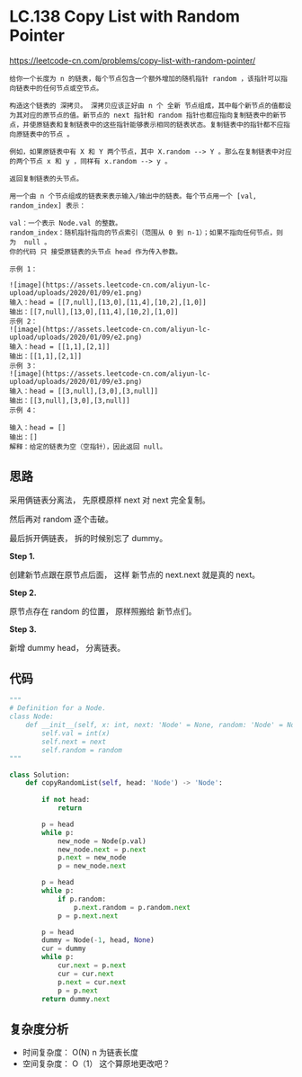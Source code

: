 LC.138 Copy List with Random Pointer
====
https://leetcode-cn.com/problems/copy-list-with-random-pointer/
```
给你一个长度为 n 的链表，每个节点包含一个额外增加的随机指针 random ，该指针可以指向链表中的任何节点或空节点。

构造这个链表的 深拷贝。 深拷贝应该正好由 n 个 全新 节点组成，其中每个新节点的值都设为其对应的原节点的值。新节点的 next 指针和 random 指针也都应指向复制链表中的新节点，并使原链表和复制链表中的这些指针能够表示相同的链表状态。复制链表中的指针都不应指向原链表中的节点 。

例如，如果原链表中有 X 和 Y 两个节点，其中 X.random --> Y 。那么在复制链表中对应的两个节点 x 和 y ，同样有 x.random --> y 。

返回复制链表的头节点。

用一个由 n 个节点组成的链表来表示输入/输出中的链表。每个节点用一个 [val, random_index] 表示：

val：一个表示 Node.val 的整数。
random_index：随机指针指向的节点索引（范围从 0 到 n-1）；如果不指向任何节点，则为  null 。
你的代码 只 接受原链表的头节点 head 作为传入参数。

示例 1：

![image](https://assets.leetcode-cn.com/aliyun-lc-upload/uploads/2020/01/09/e1.png)
输入：head = [[7,null],[13,0],[11,4],[10,2],[1,0]]
输出：[[7,null],[13,0],[11,4],[10,2],[1,0]]
示例 2：
![image](https://assets.leetcode-cn.com/aliyun-lc-upload/uploads/2020/01/09/e2.png)
输入：head = [[1,1],[2,1]]
输出：[[1,1],[2,1]]
示例 3：
![image](https://assets.leetcode-cn.com/aliyun-lc-upload/uploads/2020/01/09/e3.png)
输入：head = [[3,null],[3,0],[3,null]]
输出：[[3,null],[3,0],[3,null]]
示例 4：

输入：head = []
输出：[]
解释：给定的链表为空（空指针），因此返回 null。
```

## 思路

采用俩链表分离法， 先原模原样 next 对 next 完全复制。

然后再对 random 逐个击破。

最后拆开俩链表， 拆的时候别忘了 dummy。

**Step 1.**

创建新节点跟在原节点后面， 这样 新节点的 next.next 就是真的 next。

**Step 2.**

原节点存在 random 的位置， 原样照搬给 新节点们。

**Step 3.**

新增 dummy head， 分离链表。

## 代码
```python
"""
# Definition for a Node.
class Node:
    def __init__(self, x: int, next: 'Node' = None, random: 'Node' = None):
        self.val = int(x)
        self.next = next
        self.random = random
"""

class Solution:
    def copyRandomList(self, head: 'Node') -> 'Node':
        
        if not head:
            return

        p = head
        while p:
            new_node = Node(p.val)
            new_node.next = p.next
            p.next = new_node
            p = new_node.next

        p = head
        while p:
            if p.random:
                p.next.random = p.random.next
            p = p.next.next

        p = head
        dummy = Node(-1, head, None)
        cur = dummy
        while p:
            cur.next = p.next
            cur = cur.next
            p.next = cur.next
            p = p.next
        return dummy.next
```

## 复杂度分析
- 时间复杂度： O(N) n 为链表长度
- 空间复杂度： O（1） 这个算原地更改吧？
